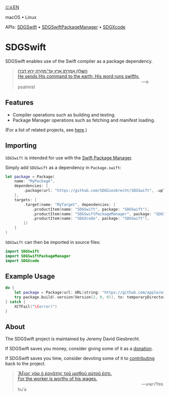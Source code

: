 <!--
 README.md

 This source file is part of the SDGSwift open source project.
 https://sdggiesbrecht.github.io/SDGSwift/SDGSwift

 Copyright ©2018 Jeremy David Giesbrecht and the SDGSwift project contributors.

 Soli Deo gloria.

 Licensed under the Apache Licence, Version 2.0.
 See http://www.apache.org/licenses/LICENSE-2.0 for licence information.
 -->

[🇨🇦EN](Documentation/🇨🇦EN%20Read%20Me.md) <!--Skip in Jazzy-->

macOS • Linux

APIs: [SDGSwift](https://sdggiesbrecht.github.io/SDGSwift/SDGSwift) • [SDGSwiftPackageManager](https://sdggiesbrecht.github.io/SDGSwift/SDGSwiftPackageManager) • [SDGXcode](https://sdggiesbrecht.github.io/SDGSwift/SDGXcode)

# SDGSwift

SDGSwift enables use of the Swift compiler as a package dependency.

> [השֹּׁלֵחַ אִמְרָתוֹ אָרֶץ עַד־מְהֵרָה יָרוּץ דְּבָרוֹ׃<br>He sends His command to the earth; His word runs swiftly.](https://www.biblegateway.com/passage/?search=Psalm+147:15&version=WLC;NIV)<br>&nbsp;&nbsp;&nbsp;&nbsp;&nbsp;&nbsp;&nbsp;&nbsp;&nbsp;&nbsp;&nbsp;&nbsp;&nbsp;&nbsp;&nbsp;&nbsp;&nbsp;&nbsp;&nbsp;&nbsp;&nbsp;&nbsp;&nbsp;&nbsp;&nbsp;&nbsp;&nbsp;&nbsp;&nbsp;&nbsp;&nbsp;&nbsp;&nbsp;&nbsp;&nbsp;&nbsp;&nbsp;&nbsp;&nbsp;&nbsp;&nbsp;&nbsp;&nbsp;&nbsp;&nbsp;&nbsp;&nbsp;&nbsp;&nbsp;&nbsp;&nbsp;&nbsp;&nbsp;&nbsp;&nbsp;&nbsp;&nbsp;&nbsp;&nbsp;&nbsp;&nbsp;&nbsp;&nbsp;&nbsp;&nbsp;&nbsp;&nbsp;&nbsp;&nbsp;&nbsp;&nbsp;&nbsp;&nbsp;&nbsp;&nbsp;&nbsp;&nbsp;&nbsp;&nbsp;&nbsp;&nbsp;&nbsp;&nbsp;&nbsp;&nbsp;&nbsp;&nbsp;&nbsp;&nbsp;&nbsp;&nbsp;&nbsp;&nbsp;&nbsp;&nbsp;&nbsp;&nbsp;&nbsp;&nbsp;&nbsp;―a psalmist

## Features

- Compiler operations such as building and testing.
- Package Manager operations such as fetching and manifest loading.

(For a list of related projects, see [here](Documentation/🇨🇦EN%20Related%20Projects.md).) <!--Skip in Jazzy-->

## Importing

`SDGSwift` is intended for use with the [Swift Package Manager](https://swift.org/package-manager/).

Simply add `SDGSwift` as a dependency in `Package.swift`:

```swift
let package = Package(
    name: "MyPackage",
    dependencies: [
        .package(url: "https://github.com/SDGGiesbrecht/SDGSwift", .upToNextMinor(from: Version(0, 1, 6))),
    ],
    targets: [
        .target(name: "MyTarget", dependencies: [
            .productItem(name: "SDGSwift", package: "SDGSwift"),
            .productItem(name: "SDGSwiftPackageManager", package: "SDGSwift"),
            .productItem(name: "SDGXcode", package: "SDGSwift"),
        ])
    ]
)
```

`SDGSwift` can then be imported in source files:

```swift
import SDGSwift
import SDGSwiftPackageManager
import SDGXcode
```

## Example Usage

```swift
do {
    let package = Package(url: URL(string: "https://github.com/apple/example-package-dealer")!)
    try package.build(.version(Version(2, 0, 0)), to: temporaryDirectory)
} catch {
    XCTFail("\(error)")
}
```

## About

The SDGSwift project is maintained by Jeremy David Giesbrecht.

If SDGSwift saves you money, consider giving some of it as a [donation](https://paypal.me/JeremyGiesbrecht).

If SDGSwift saves you time, consider devoting some of it to [contributing](https://github.com/SDGGiesbrecht/SDGSwift) back to the project.

> [Ἄξιος γὰρ ὁ ἐργάτης τοῦ μισθοῦ αὐτοῦ ἐστι.<br>For the worker is worthy of his wages.](https://www.biblegateway.com/passage/?search=Luke+10&version=SBLGNT;NIV)<br>&nbsp;&nbsp;&nbsp;&nbsp;&nbsp;&nbsp;&nbsp;&nbsp;&nbsp;&nbsp;&nbsp;&nbsp;&nbsp;&nbsp;&nbsp;&nbsp;&nbsp;&nbsp;&nbsp;&nbsp;&nbsp;&nbsp;&nbsp;&nbsp;&nbsp;&nbsp;&nbsp;&nbsp;&nbsp;&nbsp;&nbsp;&nbsp;&nbsp;&nbsp;&nbsp;&nbsp;&nbsp;&nbsp;&nbsp;&nbsp;&nbsp;&nbsp;&nbsp;&nbsp;&nbsp;&nbsp;&nbsp;&nbsp;&nbsp;&nbsp;&nbsp;&nbsp;&nbsp;&nbsp;&nbsp;&nbsp;&nbsp;&nbsp;&nbsp;&nbsp;&nbsp;&nbsp;&nbsp;&nbsp;&nbsp;&nbsp;&nbsp;&nbsp;&nbsp;&nbsp;&nbsp;&nbsp;&nbsp;&nbsp;&nbsp;&nbsp;&nbsp;&nbsp;&nbsp;&nbsp;&nbsp;&nbsp;&nbsp;&nbsp;&nbsp;&nbsp;&nbsp;&nbsp;&nbsp;&nbsp;&nbsp;&nbsp;&nbsp;&nbsp;&nbsp;&nbsp;&nbsp;&nbsp;&nbsp;&nbsp;―‎ישוע/Yeshuʼa
